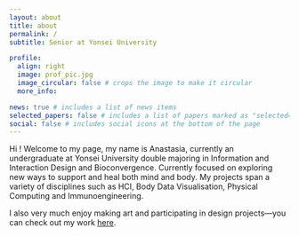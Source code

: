```yaml
---
layout: about
title: about
permalink: /
subtitle: Senior at Yonsei University

profile:
  align: right
  image: prof_pic.jpg
  image_circular: false # crops the image to make it circular
  more_info:

news: true # includes a list of news items
selected_papers: false # includes a list of papers marked as "selected={true}"
social: false # includes social icons at the bottom of the page
---
```




Hi ! Welcome to my page, my name is Anastasia, currently an undergraduate at Yonsei University double majoring in Information and Interaction Design and Bioconvergence. Currently focused on exploring new ways to support and heal both mind and body. My projects span a variety of disciplines such as HCI, Body Data Visualisation, Physical Computing and Immunoengineering.




I also very much enjoy making art and participating in design projects—you can check out my work [here](/art/).

